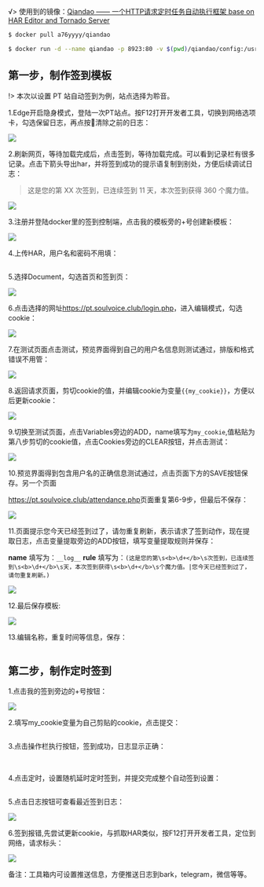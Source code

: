 √> 使用到的镜像：[Qiandao —— 一个HTTP请求定时任务自动执行框架 base on HAR Editor and Tornado Server](https://registry.hub.docker.com/r/a76yyyy/qiandao)
```bash
$ docker pull a76yyyy/qiandao

$ docker run -d --name qiandao -p 8923:80 -v $(pwd)/qiandao/config:/usr/src/app/config a76yyyy/qiandao
```
## 第一步，制作签到模板

!> 本次以设置 PT 站自动签到为例，站点选择为聆音。

1.Edge开启隐身模式，登陆一次PT站点。按F12打开开发者工具，切换到网络选项卡，勾选保留日志，再点按🚫清除之前的日志：

![](https://image.ioeer.com/resource/20220803/001.png)

2.刷新网页，等待加载完成后，点击签到，等待加载完成。可以看到记录栏有很多记录。点击下箭头导出har，并将签到成功的提示语复制到别处，方便后续调试日志：

> 这是您的第 XX 次签到，已连续签到 11 天，本次签到获得 360 个魔力值。

![](https://image.ioeer.com/resource/20220803/002.png)

3.注册并登陆docker里的签到控制端，点击我的模板旁的+号创建新模板：

![](https://image.ioeer.com/resource/20220803/003.png)

4.上传HAR，用户名和密码不用填：

<img src="https://image.ioeer.com/resource/20220803/004.png" alt="" style="zoom:50%;" />

5.选择Document，勾选首页和签到页：

![](https://image.ioeer.com/resource/20220803/005.png)

6.点击选择的网址<https://pt.soulvoice.club/login.php>，进入编辑模式，勾选cookie：

![](https://image.ioeer.com/resource/20220803/006.png)

7.在测试页面点击测试，预览界面得到自己的用户名信息则测试通过，排版和格式错误不用管：

![](https://image.ioeer.com/resource/20220803/007.png)

8.返回请求页面，剪切cookie的值，并编辑cookie为变量```{{my_cookie}}```，方便以后更新cookie：

![](https://image.ioeer.com/resource/20220803/008.png)

9.切换至测试页面，点击Variables旁边的ADD，name填写为```my_cookie```,值粘贴为第八步剪切的cookie值，点击Cookies旁边的CLEAR按钮，并点击测试：

![](https://image.ioeer.com/resource/20220803/009.png)

10.预览界面得到包含用户名的正确信息测试通过，点击页面下方的SAVE按钮保存。另一个页面

<https://pt.soulvoice.club/attendance.php>页面重复第6-9步，但最后不保存：

![](https://image.ioeer.com/resource/20220803/010.png)

11.页面提示您今天已经签到过了，请勿重复刷新，表示请求了签到动作，现在提取日志，点击变量提取旁边的ADD按钮，填写变量提取规则并保存：

**name** 填写为：```__log__```
**rule** 填写为：```(这是您的第\s<b>\d+</b>\s次签到，已连续签到\s<b>\d+</b>\s天，本次签到获得\s<b>\d+</b>\s个魔力值。|您今天已经签到过了，请勿重复刷新。)```

![](https://image.ioeer.com/resource/20220803/011.png)

12.最后保存模板:

![](https://image.ioeer.com/resource/20220803/012.png)

13.编辑名称，重复时间等信息，保存：

<img src="https://image.ioeer.com/resource/20220803/013.png" alt="" style="zoom:50%;" />

## 第二步，制作定时签到

1.点击我的签到旁边的+号按钮：

![](https://image.ioeer.com/resource/20220803/014.png)

2.填写my_cookie变量为自己剪贴的cookie，点击提交：

<img src="https://image.ioeer.com/resource/20220803/015.png" alt="" style="zoom: 50%;" />

3.点击操作栏执行按钮，签到成功，日志显示正确：

<img src="https://image.ioeer.com/resource/20220803/016.png" alt="" style="zoom:50%;" />

<img src="https://image.ioeer.com/resource/20220803/017.png" alt="" style="zoom:50%;" />

4.点击定时，设置随机延时定时签到，并提交完成整个自动签到设置：

<img src="https://image.ioeer.com/resource/20220803/018.png" alt="" style="zoom: 50%;" />

5.点击日志按钮可查看最近签到日志：

![](https://image.ioeer.com/resource/20220803/019.png)

6.签到报错,先尝试更新cookie，与抓取HAR类似，按F12打开开发者工具，定位到网络，请求标头：

![](https://image.ioeer.com/resource/20220803/020.png)

备注：工具箱内可设置推送信息，方便推送日志到bark，telegram，微信等等。

<img src="https://image.ioeer.com/resource/20220803/021.png" alt="" style="zoom:67%;" />